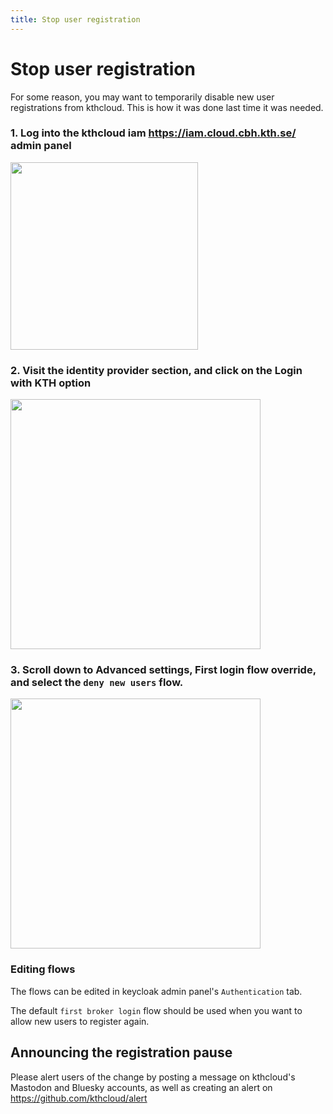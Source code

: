 ```yaml
---
title: Stop user registration
---
```


# Stop user registration 

For some reason, you may want to temporarily disable new user registrations from kthcloud. This is how it was done last time it was needed.

### 1. Log into the kthcloud iam https://iam.cloud.cbh.kth.se/ admin panel

<img src="../../images/cbhcloud-realm.png" height="300px">

### 2. Visit the identity provider section, and click on the Login with KTH option

<img src="../../images/idp-kth.png" height="400px">

### 3. Scroll down to Advanced settings, First login flow override, and select the `deny new users` flow.

<img src="../../images/idp-flow.png" height="400px">

### Editing flows 
The flows can be edited in keycloak admin panel's `Authentication` tab.

The default `first broker login` flow should be used when you want to allow new users to register again.


## Announcing the registration pause
Please alert users of the change by posting a message on kthcloud's Mastodon and Bluesky accounts, as well as creating an alert on https://github.com/kthcloud/alert

